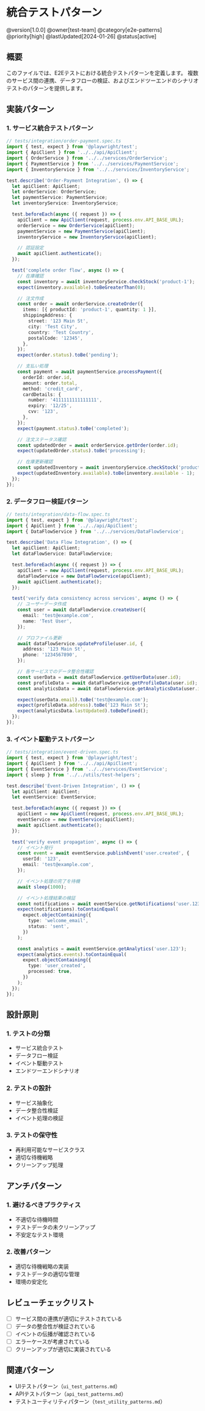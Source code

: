 # 統合テストパターン

@version[1.0.0]
@owner[test-team]
@category[e2e-patterns]
@priority[high]
@lastUpdated[2024-01-26]
@status[active]

## 概要
このファイルでは、E2Eテストにおける統合テストパターンを定義します。
複数のサービス間の連携、データフローの検証、およびエンドツーエンドのシナリオテストのパターンを提供します。

## 実装パターン

### 1. サービス統合テストパターン
```typescript
// tests/integration/order-payment.spec.ts
import { test, expect } from '@playwright/test';
import { ApiClient } from '../../api/ApiClient';
import { OrderService } from '../../services/OrderService';
import { PaymentService } from '../../services/PaymentService';
import { InventoryService } from '../../services/InventoryService';

test.describe('Order-Payment Integration', () => {
  let apiClient: ApiClient;
  let orderService: OrderService;
  let paymentService: PaymentService;
  let inventoryService: InventoryService;

  test.beforeEach(async ({ request }) => {
    apiClient = new ApiClient(request, process.env.API_BASE_URL);
    orderService = new OrderService(apiClient);
    paymentService = new PaymentService(apiClient);
    inventoryService = new InventoryService(apiClient);

    // 認証設定
    await apiClient.authenticate();
  });

  test('complete order flow', async () => {
    // 在庫確認
    const inventory = await inventoryService.checkStock('product-1');
    expect(inventory.available).toBeGreaterThan(0);

    // 注文作成
    const order = await orderService.createOrder({
      items: [{ productId: 'product-1', quantity: 1 }],
      shippingAddress: {
        street: '123 Main St',
        city: 'Test City',
        country: 'Test Country',
        postalCode: '12345',
      },
    });
    expect(order.status).toBe('pending');

    // 支払い処理
    const payment = await paymentService.processPayment({
      orderId: order.id,
      amount: order.total,
      method: 'credit_card',
      cardDetails: {
        number: '4111111111111111',
        expiry: '12/25',
        cvv: '123',
      },
    });
    expect(payment.status).toBe('completed');

    // 注文ステータス確認
    const updatedOrder = await orderService.getOrder(order.id);
    expect(updatedOrder.status).toBe('processing');

    // 在庫更新確認
    const updatedInventory = await inventoryService.checkStock('product-1');
    expect(updatedInventory.available).toBe(inventory.available - 1);
  });
});
```

### 2. データフロー検証パターン
```typescript
// tests/integration/data-flow.spec.ts
import { test, expect } from '@playwright/test';
import { ApiClient } from '../../api/ApiClient';
import { DataFlowService } from '../../services/DataFlowService';

test.describe('Data Flow Integration', () => {
  let apiClient: ApiClient;
  let dataFlowService: DataFlowService;

  test.beforeEach(async ({ request }) => {
    apiClient = new ApiClient(request, process.env.API_BASE_URL);
    dataFlowService = new DataFlowService(apiClient);
    await apiClient.authenticate();
  });

  test('verify data consistency across services', async () => {
    // ユーザーデータ作成
    const user = await dataFlowService.createUser({
      email: 'test@example.com',
      name: 'Test User',
    });

    // プロファイル更新
    await dataFlowService.updateProfile(user.id, {
      address: '123 Main St',
      phone: '1234567890',
    });

    // 各サービスでのデータ整合性確認
    const userData = await dataFlowService.getUserData(user.id);
    const profileData = await dataFlowService.getProfileData(user.id);
    const analyticsData = await dataFlowService.getAnalyticsData(user.id);

    expect(userData.email).toBe('test@example.com');
    expect(profileData.address).toBe('123 Main St');
    expect(analyticsData.lastUpdated).toBeDefined();
  });
});
```

### 3. イベント駆動テストパターン
```typescript
// tests/integration/event-driven.spec.ts
import { test, expect } from '@playwright/test';
import { ApiClient } from '../../api/ApiClient';
import { EventService } from '../../services/EventService';
import { sleep } from '../../utils/test-helpers';

test.describe('Event-Driven Integration', () => {
  let apiClient: ApiClient;
  let eventService: EventService;

  test.beforeEach(async ({ request }) => {
    apiClient = new ApiClient(request, process.env.API_BASE_URL);
    eventService = new EventService(apiClient);
    await apiClient.authenticate();
  });

  test('verify event propagation', async () => {
    // イベント発行
    const event = await eventService.publishEvent('user.created', {
      userId: '123',
      email: 'test@example.com',
    });

    // イベント処理の完了を待機
    await sleep(1000);

    // イベント処理結果の検証
    const notifications = await eventService.getNotifications('user.123');
    expect(notifications).toContainEqual(
      expect.objectContaining({
        type: 'welcome_email',
        status: 'sent',
      })
    );

    const analytics = await eventService.getAnalytics('user.123');
    expect(analytics.events).toContainEqual(
      expect.objectContaining({
        type: 'user_created',
        processed: true,
      })
    );
  });
});
```

## 設計原則

### 1. テストの分類
- サービス統合テスト
- データフロー検証
- イベント駆動テスト
- エンドツーエンドシナリオ

### 2. テストの設計
- サービス抽象化
- データ整合性検証
- イベント処理の検証

### 3. テストの保守性
- 再利用可能なサービスクラス
- 適切な待機戦略
- クリーンアップ処理

## アンチパターン

### 1. 避けるべきプラクティス
- 不適切な待機時間
- テストデータの未クリーンアップ
- 不安定なテスト環境

### 2. 改善パターン
- 適切な待機戦略の実装
- テストデータの適切な管理
- 環境の安定化

## レビューチェックリスト
- [ ] サービス間の連携が適切にテストされている
- [ ] データの整合性が検証されている
- [ ] イベントの伝播が確認されている
- [ ] エラーケースが考慮されている
- [ ] クリーンアップが適切に実装されている

## 関連パターン
- UIテストパターン（`ui_test_patterns.md`）
- APIテストパターン（`api_test_patterns.md`）
- テストユーティリティパターン（`test_utility_patterns.md`）